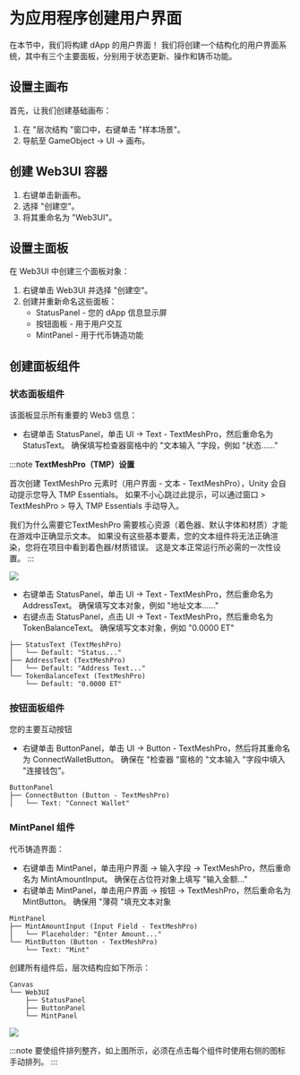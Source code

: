 # 为应用程序创建用户界面

在本节中，我们将构建 dApp 的用户界面！ 我们将创建一个结构化的用户界面系统，其中有三个主要面板，分别用于状态更新、操作和铸币功能。

## 设置主画布

首先，让我们创建基础画布：

1. 在 "层次结构 "窗口中，右键单击 "样本场景"。
2. 导航至 GameObject → UI → 画布。

## 创建 Web3UI 容器

1. 右键单击新画布。
2. 选择 "创建空"。
3. 将其重命名为 "Web3UI"。

## 设置主面板

在 Web3UI 中创建三个面板对象：

1. 右键单击 Web3UI 并选择 "创建空"。
2. 创建并重新命名这些面板：
    - StatusPanel - 您的 dApp 信息显示屏
    - 按钮面板 - 用于用户交互
    - MintPanel - 用于代币铸造功能

## 创建面板组件

### 状态面板组件

该面板显示所有重要的 Web3 信息：

- 右键单击 StatusPanel，单击 UI → Text - TextMeshPro，然后重命名为 StatusText。 确保填写检查器窗格中的 "文本输入 "字段，例如 "状态......"

:::note
**TextMeshPro（TMP）设置**

首次创建 TextMeshPro 元素时（用户界面 - 文本 - TextMeshPro），Unity 会自动提示您导入 TMP Essentials。 如果不小心跳过此提示，可以通过窗口 > TextMeshPro > 导入 TMP Essentials 手动导入。

我们为什么需要它TextMeshPro 需要核心资源（着色器、默认字体和材质）才能在游戏中正确显示文本。 如果没有这些基本要素，您的文本组件将无法正确渲染，您将在项目中看到着色器/材质错误。 这是文本正常运行所必需的一次性设置。
:::

![](/img/minidapps/unity-minidapp/status_text.png)

- 右键单击 StatusPanel，单击 UI → Text - TextMeshPro，然后重命名为 AddressText。 确保填写文本对象，例如 "地址文本......"
- 右键点击 StatusPanel，点击 UI → Text - TextMeshPro，然后重命名为 TokenBalanceText。 确保填写文本对象，例如 "0.0000 ET"

```code
├── StatusText (TextMeshPro)
│   └── Default: "Status..."
├── AddressText (TextMeshPro)
│   └── Default: "Address Text..."
└── TokenBalanceText (TextMeshPro)
    └── Default: "0.0000 ET"
```

### 按钮面板组件

您的主要互动按钮

- 右键单击 ButtonPanel，单击 UI → Button - TextMeshPro，然后将其重命名为 ConnectWalletButton。 确保在 "检查器 "窗格的 "文本输入 "字段中填入 "连接钱包"。

```code
ButtonPanel
├── ConnectButton (Button - TextMeshPro)
│   └── Text: "Connect Wallet"
```

### MintPanel 组件

代币铸造界面：

- 右键单击 MintPanel，单击用户界面 → 输入字段 → TextMeshPro，然后重命名为 MintAmountInput。 确保在占位符对象上填写 "输入金额…"
- 右键单击 MintPanel，单击用户界面 → 按钮 → TextMeshPro，然后重命名为 MintButton。 确保用 "薄荷 "填充文本对象

```code
MintPanel
├── MintAmountInput (Input Field - TextMeshPro)
│   └── Placeholder: "Enter Amount..."
└── MintButton (Button - TextMeshPro)
    └── Text: "Mint"
```

创建所有组件后，层次结构应如下所示：

```code
Canvas
└── Web3UI
    ├── StatusPanel
    ├── ButtonPanel
    └── MintPanel
```

![](/img/minidapps/unity-minidapp/unity_ui_canvas.png)

:::note
要使组件排列整齐，如上图所示，必须在点击每个组件时使用右侧的图标手动排列。
:::

